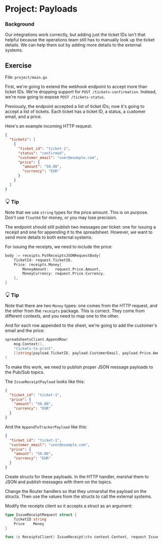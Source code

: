# Project: Payloads


<div class="alert alert-dismissible bg-info text-white d-flex flex-column flex-sm-row p-7 mb-10">
    <div class="d-flex flex-column">
        <h3 class="mb-5 text-white">
			Background	
		</h3>
        <span>

Our integrations work correctly, but adding just the ticket IDs isn't that helpful because the operations team still has to manually look up the ticket details.
We can help them out by adding more details to the external systems.

</span>
	</div>
	</div>

## Exercise

File: `project/main.go`

First, we're going to extend the webhook endpoint to accept more than ticket IDs.
We're dropping support for `POST /tickets-confirmation`.
Instead, we're now going to expose `POST /tickets-status`.

Previously, the endpoint accepted a list of ticket IDs; now it's going to accept a list of tickets.
Each ticket has a ticket ID, a status, a customer email, and a price.

Here's an example incoming HTTP request:

```json
{
  "tickets": [
    {
      "ticket_id": "ticket-1",
      "status": "confirmed",
      "customer_email": "user@example.com",
      "price": {
        "amount": "50.00",
        "currency": "EUR"
      }
    }
  ]
}
```


<div class="alert alert-dismissible bg-light-primary d-flex flex-column flex-sm-row p-7 mb-10">
    <div class="d-flex flex-column">
        <h3 class="mb-5 text-dark">
			<svg xmlns="http://www.w3.org/2000/svg" width="16" height="16" fill="currentColor" class="bi bi-lightbulb text-primary" viewBox="0 0 16 16">
			  <path d="M2 6a6 6 0 1 1 10.174 4.31c-.203.196-.359.4-.453.619l-.762 1.769A.5.5 0 0 1 10.5 13a.5.5 0 0 1 0 1 .5.5 0 0 1 0 1l-.224.447a1 1 0 0 1-.894.553H6.618a1 1 0 0 1-.894-.553L5.5 15a.5.5 0 0 1 0-1 .5.5 0 0 1 0-1 .5.5 0 0 1-.46-.302l-.761-1.77a1.964 1.964 0 0 0-.453-.618A5.984 5.984 0 0 1 2 6zm6-5a5 5 0 0 0-3.479 8.592c.263.254.514.564.676.941L5.83 12h4.342l.632-1.467c.162-.377.413-.687.676-.941A5 5 0 0 0 8 1z"/>
			</svg>
			Tip
		</h3>
        <span>

Note that we use `string` types for the price amount.
This is on purpose.
Don't use `float64` for money, or you may lose precision.

</span>
	</div>
	</div>

The endpoint should still publish two messages per ticket: one for issuing a receipt and one for appending it to the spreadsheet.
However, we want to send more details to both external systems.

For issuing the receipts, we need to include the price:

```go
body := receipts.PutReceiptsJSONRequestBody{
	TicketId: request.TicketID, 
	Price: receipts.Money{
		MoneyAmount:   request.Price.Amount, 
		MoneyCurrency: request.Price.Currency,
	},
}
```


<div class="alert alert-dismissible bg-light-primary d-flex flex-column flex-sm-row p-7 mb-10">
    <div class="d-flex flex-column">
        <h3 class="mb-5 text-dark">
			<svg xmlns="http://www.w3.org/2000/svg" width="16" height="16" fill="currentColor" class="bi bi-lightbulb text-primary" viewBox="0 0 16 16">
			  <path d="M2 6a6 6 0 1 1 10.174 4.31c-.203.196-.359.4-.453.619l-.762 1.769A.5.5 0 0 1 10.5 13a.5.5 0 0 1 0 1 .5.5 0 0 1 0 1l-.224.447a1 1 0 0 1-.894.553H6.618a1 1 0 0 1-.894-.553L5.5 15a.5.5 0 0 1 0-1 .5.5 0 0 1 0-1 .5.5 0 0 1-.46-.302l-.761-1.77a1.964 1.964 0 0 0-.453-.618A5.984 5.984 0 0 1 2 6zm6-5a5 5 0 0 0-3.479 8.592c.263.254.514.564.676.941L5.83 12h4.342l.632-1.467c.162-.377.413-.687.676-.941A5 5 0 0 0 8 1z"/>
			</svg>
			Tip
		</h3>
        <span>

Note that there are two `Money` types: one comes from the HTTP request, and the other from the `receipts` package.
This is correct.
They come from different contexts, and you need to map one to the other.

</span>
	</div>
	</div>

And for each row appended to the sheet, we're going to add the customer's email and the price:

```go
spreadsheetsClient.AppendRow(
	msg.Context(), 
	"tickets-to-print", 
	[]string{payload.TicketID, payload.CustomerEmail, payload.Price.Amount, payload.Price.Currency},
)
```

To make this work, we need to publish proper JSON message payloads to the Pub/Sub topics.

The `IssueReceiptPayload` looks like this:

```json
{
  "ticket_id": "ticket-1",
  "price": {
    "amount": "50.00",
    "currency": "EUR"
  }
}
```

And the `AppendToTrackerPayload` like this:

```json
{
  "ticket_id": "ticket-1",
  "customer_email": "user@example.com",
  "price": {
    "amount": "50.00",
    "currency": "EUR"
  }
}
```

Create structs for these payloads. 
In the HTTP handler, marshal them to JSON and publish messages with them on the topics.

Change the Router handlers so that they unmarshal the payload on the structs.
Then use the values from the structs to call the external systems.

Modify the receipts client so it accepts a struct as an argument:

```go
type IssueReceiptRequest struct {
	TicketID string
	Price    Money
}

func (c ReceiptsClient) IssueReceipt(ctx context.Context, request IssueReceiptRequest) error {
```
